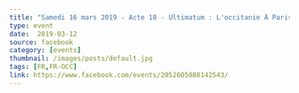 ```yaml
---
title: "Samedi 16 mars 2019 - Acte 18 - Ultimatum : L'occitanie À Paris"
type: event
date:  2019-03-12
source: facebook
category: [events]
thumbnail: /images/posts/default.jpg
tags: [FR,FR-OCC]
link: https://www.facebook.com/events/2052605088142543/
---
```


